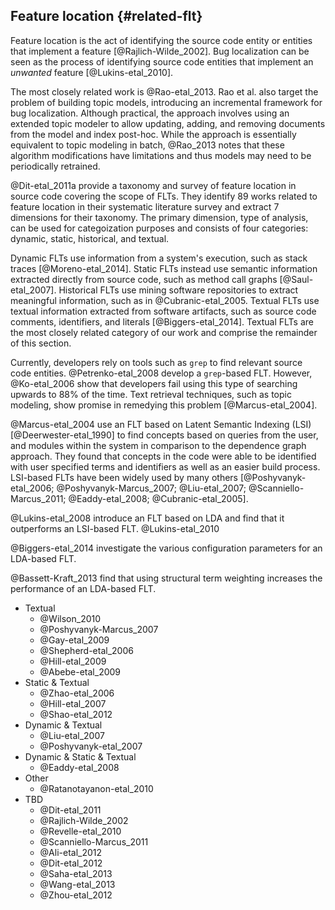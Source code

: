 
## Feature location {#related-flt}


Feature location is the act of identifying the source code entity or entities
that implement a feature [@Rajlich-Wilde_2002].  Bug localization can be
seen as the process of identifying source code entities that implement an
*unwanted* feature [@Lukins-etal_2010].

The most closely related work is @Rao-etal_2013. Rao et al. also target the
problem of building topic models, introducing an incremental framework for bug
localization.  Although practical, the approach involves using an extended
topic modeler to allow updating, adding, and removing documents from the model
and index post-hoc.  While the approach is essentially equivalent to topic
modeling in batch, @Rao_2013 notes that these algorithm modifications have
limitations and thus models may need to be periodically retrained.

@Dit-etal_2011a provide a taxonomy and survey of feature location in source
code covering the scope of FLTs.  They identify 89 works related to feature
location in their systematic literature survey and extract 7 dimensions for
their taxonomy.  The primary dimension, type of analysis, can be used for
categoization purposes and consists of four categories: dynamic, static,
historical, and textual.

Dynamic FLTs use information from a system's execution, such as stack traces
[@Moreno-etal_2014].  Static FLTs instead use semantic information extracted
directly from source code, such as method call graphs [@Saul-etal_2007].
Historical FLTs use mining software repositories to extract meaningful
information, such as in @Cubranic-etal_2005.  Textual FLTs use textual
information extracted from software artifacts, such as source code comments,
identifiers, and literals [@Biggers-etal_2014]. Textual FLTs are the most
closely related category of our work and comprise the remainder of this
section.

Currently, developers rely on tools such as `grep` to find relevant source code
entities. @Petrenko-etal_2008 develop a `grep`-based FLT. However,
@Ko-etal_2006 show that developers fail using this type of searching upwards to
88% of the time.  Text retrieval techniques, such as topic modeling, show
promise in remedying this problem [@Marcus-etal_2004].

@Marcus-etal_2004 use an FLT based on Latent Semantic Indexing (LSI)
[@Deerwester-etal_1990] to find concepts based on queries from the user, and
modules within the system in comparison to the dependence graph approach. They
found that concepts in the code were able to be identified with user specified
terms and identifiers as well as an easier build process. LSI-based FLTs have
been widely used by many others [@Poshyvanyk-etal_2006;
@Poshyvanyk-Marcus_2007; @Liu-etal_2007; @Scanniello-Marcus_2011;
@Eaddy-etal_2008; @Cubranic-etal_2005].

@Lukins-etal_2008 introduce an FLT based on LDA and find that it outperforms an
LSI-based FLT.
@Lukins-etal_2010

@Biggers-etal_2014 investigate the various configuration parameters for an
LDA-based FLT.

@Bassett-Kraft_2013 find that using structural term weighting increases the
performance of an LDA-based FLT.


- Textual
    - @Wilson_2010
    - @Poshyvanyk-Marcus_2007
    - @Gay-etal_2009
    - @Shepherd-etal_2006
    - @Hill-etal_2009
    - @Abebe-etal_2009
- Static & Textual
    - @Zhao-etal_2006
    - @Hill-etal_2007
    - @Shao-etal_2012
- Dynamic & Textual
    - @Liu-etal_2007
    - @Poshyvanyk-etal_2007
- Dynamic & Static & Textual
    - @Eaddy-etal_2008
- Other
    - @Ratanotayanon-etal_2010
- TBD
    - @Dit-etal_2011
    - @Rajlich-Wilde_2002
    - @Revelle-etal_2010
    - @Scanniello-Marcus_2011
    - @Ali-etal_2012
    - @Dit-etal_2012
    - @Saha-etal_2013
    - @Wang-etal_2013
    - @Zhou-etal_2012
